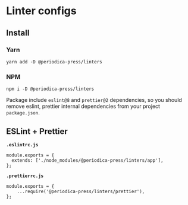 # Linter configs

## Install

### Yarn

```
yarn add -D @periodica-press/linters
```

### NPM

```
npm i -D @periodica-press/linters
```

Package include `eslint@8` and `prettier@2` dependencies, so you should remove eslint, prettier internal dependencies from your project `package.json`.

## ESLint + Prettier

**`.eslintrc.js`**

```
module.exports = {
  extends: ['./node_modules/@periodica-press/linters/app'],
};
```

**`.prettierrc.js`**

```
module.exports = {
    ...require('@periodica-press/linters/prettier'),
};
```
